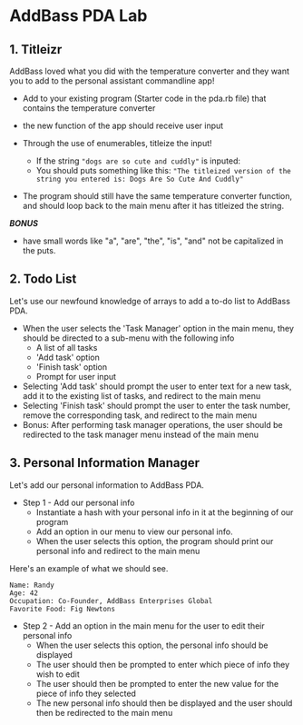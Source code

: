 # AddBass PDA Lab

## 1. Titleizr

AddBass loved what you did with the temperature converter and they want you to add to the personal assistant commandline app!

- Add to your existing program (Starter code in the pda.rb file) that contains the temperature converter

- the new function of the app should receive user input

- Through the use of enumerables, titleize the input!
  - If the string `"dogs are so cute and cuddly"` is inputed:
  - You should puts something like this: `"The titleized version of the string you entered is: Dogs Are So Cute And Cuddly"`

- The program should still have the same temperature converter function, and should loop back to the main menu after it has titleized the string.

<b>*BONUS*</b>
- have small words like "a", "are", "the", "is", "and" not be capitalized in the puts.


## 2. Todo List

Let's use our newfound knowledge of arrays to add a to-do list to AddBass PDA.

* When the user selects the 'Task Manager' option in the main menu, they should be directed to a sub-menu with the following info
  * A list of all tasks
  * 'Add task' option
  * 'Finish task' option
  * Prompt for user input
* Selecting 'Add task' should prompt the user to enter text for a new task, add it to the existing list of tasks, and redirect to the main menu
* Selecting 'Finish task' should prompt the user to enter the task number, remove the corresponding task, and redirect to the main menu
* Bonus: After performing task manager operations, the user should be redirected to the task manager menu instead of the main menu

## 3. Personal Information Manager

Let's add our personal information to AddBass PDA.

* Step 1 - Add our personal info
  * Instantiate a hash with your personal info in it at the beginning of our program
  * Add an option in our menu to view our personal info.
  * When the user selects this option, the program should print our personal info and redirect to the main menu

Here's an example of what we should see.

```
Name: Randy
Age: 42
Occupation: Co-Founder, AddBass Enterprises Global
Favorite Food: Fig Newtons
```

* Step 2 - Add an option in the main menu for the user to edit their personal info
  * When the user selects this option, the personal info should be displayed
  * The user should then be prompted to enter which piece of info they wish to edit
  * The user should then be prompted to enter the new value for the piece of info they selected
  * The new personal info should then be displayed and the user should then be redirected to the main menu
